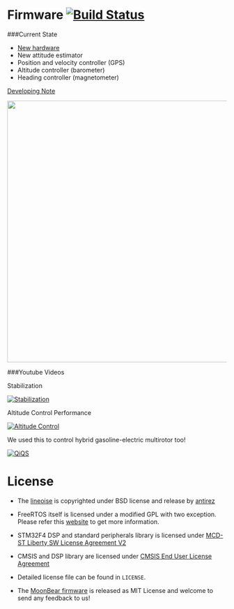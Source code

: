 Firmware [![Build Status](https://travis-ci.org/moon-bear/firmware.svg?branch=master)](https://travis-ci.org/moon-bear/firmware)
======================

###Current State

* [New hardware](https://github.com/moon-bear/hardware)
* New attitude estimator
* Position and velocity controller (GPS)
* Altitude controller (barometer)
* Heading controller (magnetometer)

[Developing Note](https://zoo.hackpad.com/ep/pad/static/Y4388OmZRRA)

<img src = "https://github.com/moon-bear/firmware/raw/master/vertigo_v2.jpg" width=600>


###Youtube Videos

Stabilization

[![Stabilization](http://img.youtube.com/vi/U2TvE61HRYY/0.jpg)](http://www.youtube.com/watch?v=U2TvE61HRYY)

Altitude Control Performance

[![Altitude Control](http://img.youtube.com/vi/zCyBeLBHrpQ/0.jpg)](http://www.youtube.com/watch?v=zCyBeLBHrpQ)

We used this to control hybrid gasoline-electric multirotor too! 

[![QiQS](http://img.youtube.com/vi/fv1-EtXwRQs/0.jpg)](http://www.youtube.com/watch?v=fv1-EtXwRQs)


License
======================

* The [lineoise](https://github.com/antirez/linenoise) is copyrighted under BSD license and release by [antirez](antirez@gmail.com)

* FreeRTOS itself is licensed under a modified GPL with two exception. Please refer this [website](http://www.freertos.org/a00114.html) to get more information.

* STM32F4 DSP and standard peripherals library is licensed under [MCD-ST Liberty SW License Agreement V2](http://www.st.com/software_license_agreement_liberty_v2)

* CMSIS and DSP library are licensed under [CMSIS End User License Agreement](https://silver.arm.com/download/eula.tm?pv=1244895)

* Detailed license file can be found in `LICENSE`.

* The [MoonBear firmware](https://github.com/moon-bear/firmware) is released as MIT License and welcome to send any feedback to us!

